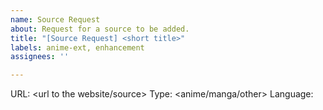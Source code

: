 ```yaml
---
name: Source Request
about: Request for a source to be added.
title: "[Source Request] <short title>"
labels: anime-ext, enhancement
assignees: ''

---
```


URL: <url to the website/source>
Type: <anime/manga/other>
Language: <language>
